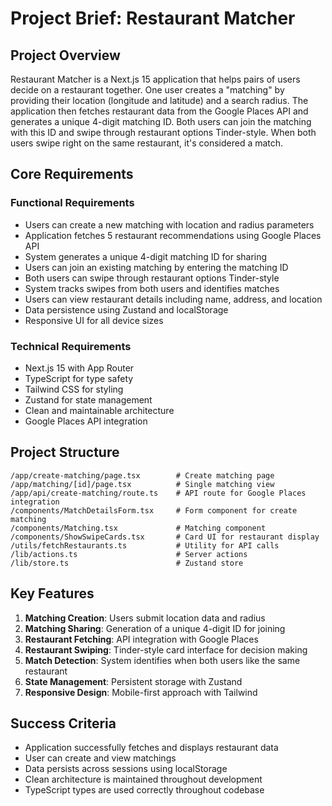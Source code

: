 # Project Brief: Restaurant Matcher

## Project Overview
Restaurant Matcher is a Next.js 15 application that helps pairs of users decide on a restaurant together. One user creates a "matching" by providing their location (longitude and latitude) and a search radius. The application then fetches restaurant data from the Google Places API and generates a unique 4-digit matching ID. Both users can join the matching with this ID and swipe through restaurant options Tinder-style. When both users swipe right on the same restaurant, it's considered a match.

## Core Requirements

### Functional Requirements
- Users can create a new matching with location and radius parameters
- Application fetches 5 restaurant recommendations using Google Places API
- System generates a unique 4-digit matching ID for sharing
- Users can join an existing matching by entering the matching ID
- Both users can swipe through restaurant options Tinder-style
- System tracks swipes from both users and identifies matches
- Users can view restaurant details including name, address, and location
- Data persistence using Zustand and localStorage
- Responsive UI for all device sizes

### Technical Requirements
- Next.js 15 with App Router
- TypeScript for type safety
- Tailwind CSS for styling
- Zustand for state management
- Clean and maintainable architecture
- Google Places API integration

## Project Structure
```
/app/create-matching/page.tsx        # Create matching page
/app/matching/[id]/page.tsx          # Single matching view
/app/api/create-matching/route.ts    # API route for Google Places integration
/components/MatchDetailsForm.tsx     # Form component for create matching
/components/Matching.tsx             # Matching component
/components/ShowSwipeCards.tsx       # Card UI for restaurant display
/utils/fetchRestaurants.ts           # Utility for API calls
/lib/actions.ts                      # Server actions
/lib/store.ts                        # Zustand store
```

## Key Features
1. **Matching Creation**: Users submit location data and radius
2. **Matching Sharing**: Generation of a unique 4-digit ID for joining
3. **Restaurant Fetching**: API integration with Google Places
4. **Restaurant Swiping**: Tinder-style card interface for decision making
5. **Match Detection**: System identifies when both users like the same restaurant
6. **State Management**: Persistent storage with Zustand
7. **Responsive Design**: Mobile-first approach with Tailwind

## Success Criteria
- Application successfully fetches and displays restaurant data
- User can create and view matchings
- Data persists across sessions using localStorage
- Clean architecture is maintained throughout development
- TypeScript types are used correctly throughout codebase
